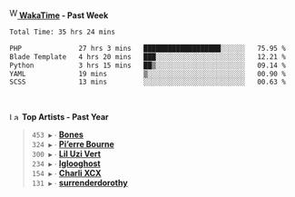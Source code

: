 <img src="https://github.com/dxnter/dxnter/assets/17434202/67b21fa4-d36d-46f9-9dec-f23d976b00ef" alt="WakaTime Logo" width="14" height="18"/><a href="https://wakatime.com/@dxnter" target="_blank"><strong> WakaTime</strong></a><strong> - Past Week</strong>

<!--START_SECTION:waka-->

```txt
Total Time: 35 hrs 24 mins

PHP              27 hrs 3 mins   ███████████████████░░░░░░   75.95 %
Blade Template   4 hrs 20 mins   ███░░░░░░░░░░░░░░░░░░░░░░   12.21 %
Python           3 hrs 15 mins   ██▒░░░░░░░░░░░░░░░░░░░░░░   09.14 %
YAML             19 mins         ▒░░░░░░░░░░░░░░░░░░░░░░░░   00.90 %
SCSS             13 mins         ░░░░░░░░░░░░░░░░░░░░░░░░░   00.63 %
```

<!--END_SECTION:waka-->

<br/>

<!--START_LASTFM_ARTISTS:{"period": "12month", "rows": 6}-->
<a href="https://last.fm" target="_blank"><img src="https://user-images.githubusercontent.com/17434202/215290617-e793598d-d7c9-428f-9975-156db1ba89cc.svg" alt="Last.fm Logo" width="18" height="13"/></a> **Top Artists - Past Year**

> `453 ▶️` ∙ **[Bones](https://www.last.fm/music/Bones)**<br/>
> `324 ▶️` ∙ **[Pi’erre Bourne](https://www.last.fm/music/Pi%E2%80%99erre+Bourne)**<br/>
> `300 ▶️` ∙ **[Lil Uzi Vert](https://www.last.fm/music/Lil+Uzi+Vert)**<br/>
> `234 ▶️` ∙ **[Iglooghost](https://www.last.fm/music/Iglooghost)**<br/>
> `154 ▶️` ∙ **[Charli XCX](https://www.last.fm/music/Charli+XCX)**<br/>
> `131 ▶️` ∙ **[surrenderdorothy](https://www.last.fm/music/surrenderdorothy)**<br/>
<!--END_LASTFM_ARTISTS-->
